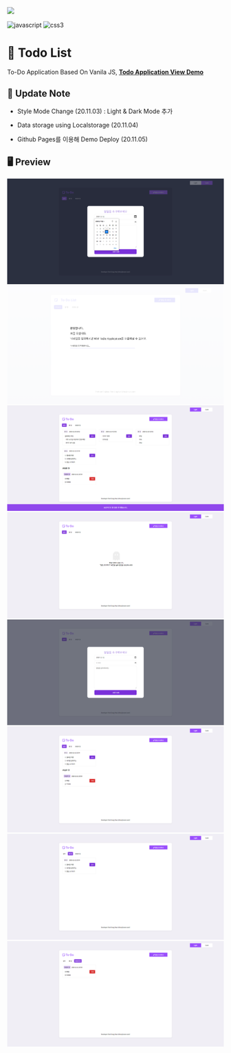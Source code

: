 <img src="https://hits.seeyoufarm.com/api/count/incr/badge.svg?url=https://github.com/awesome-sh/todo-list" width="70"/>

  
<img src="https://devicons.github.io/devicon/devicon.git/icons/javascript/javascript-original.svg" alt="javascript" width="40" height="40"/>   <img src="https://devicons.github.io/devicon/devicon.git/icons/css3/css3-original-wordmark.svg" alt="css3" width="40" height="40"/>

# :notebook: Todo List
To-Do Application Based On Vanila JS, [**Todo Application View Demo**](https://awesome-sh.github.io/todo-list/)

## :speech_balloon: Update Note
  - Style Mode Change (20.11.03)
    : Light & Dark Mode 추가
    
  - Data storage using Localstorage (20.11.04)
  - Github Pages를 이용해 Demo Deploy (20.11.05)
  
## :desktop_computer: Preview
![Screen Shot](https://github.com/awesome-sh/todo-list/blob/main/screenshot/1.png)
![Screen Shot](https://github.com/awesome-sh/todo-list/blob/main/screenshot/8.png)
![Screen Shot](https://github.com/awesome-sh/todo-list/blob/main/screenshot/7.png)
![Screen Shot](https://github.com/awesome-sh/todo-list/blob/main/screenshot/2.png)
![Screen Shot](https://github.com/awesome-sh/todo-list/blob/main/screenshot/3.png)
![Screen Shot](https://github.com/awesome-sh/todo-list/blob/main/screenshot/4.png)
![Screen Shot](https://github.com/awesome-sh/todo-list/blob/main/screenshot/5.png)
![Screen Shot](https://github.com/awesome-sh/todo-list/blob/main/screenshot/6.png)
